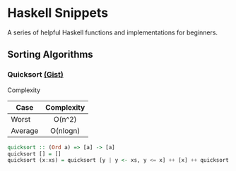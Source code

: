 # Haskell Snippets

A series of helpful Haskell functions and implementations for beginners.

## Sorting Algorithms

### Quicksort [(Gist)](https://gist.github.com/kaveet/681a5c991f3d7a6eb5bfc4d55897e427)

Complexity

| Case        | Complexity |
| ----------- |:----------:|
| Worst       |   O(n^2)   |
| Average     |  O(nlogn)  |

```haskell
quicksort :: (Ord a) => [a] -> [a]
quicksort [] = []
quicksort (x:xs) = quicksort [y | y <- xs, y <= x] ++ [x] ++ quicksort [y | y <- xs, y > x]
```
